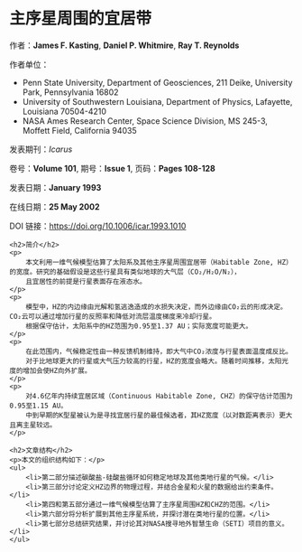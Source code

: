 <html>
<head>
    <title>Habitable Zones Around Main Sequence Stars</title>
    <script src="https://polyfill.io/v3/polyfill.min.js?features=es6"></script>
    <script id="MathJax-script" async src="https://cdn.jsdelivr.net/npm/mathjax@3/es5/tex-mml-chtml.js"></script>
</head>
<div>
    <h1>主序星周围的宜居带</h1>
    <p>作者：<strong>James F. Kasting</strong>, <strong>Daniel P. Whitmire</strong>, <strong>Ray T. Reynolds</strong></p>
    <p>作者单位：</p>
    <ul>
        <li>Penn State University, Department of Geosciences, 211 Deike, University Park, Pennsylvania 16802</li>
        <li>University of Southwestern Louisiana, Department of Physics, Lafayette, Louisiana 70504-4210</li>
        <li>NASA Ames Research Center, Space Science Division, MS 245-3, Moffett Field, California 94035</li>
    </ul>
    <p>发表期刊：<em>Icarus</em></p>
    <p>卷号：<strong>Volume 101</strong>, 期号：<strong>Issue 1</strong>, 页码：<strong>Pages 108-128</strong></p>
    <p>发表日期：<strong>January 1993</strong></p>
    <p>在线日期：<strong>25 May 2002</strong></p>
    <p>DOI 链接：<a href="https://doi.org/10.1006/icar.1993.1010" target="_blank">https://doi.org/10.1006/icar.1993.1010</a></p>

    <h2>简介</h2>
    <p>
        本文利用一维气候模型估算了太阳系及其他主序星周围宜居带（Habitable Zone, HZ）的宽度。研究的基础假设是这些行星具有类似地球的大气层（CO₂/H₂O/N₂），
        且宜居性的前提是行星表面存在液态水。
    </p>
    <p>
        模型中，HZ的内边缘由光解和氢逃逸造成的水损失决定，而外边缘由CO₂云的形成决定。CO₂云可以通过增加行星的反照率和降低对流层温度梯度来冷却行星。
        根据保守估计，太阳系中的HZ范围为0.95至1.37 AU；实际宽度可能更大。
    </p>
    <p>
        在此范围内，气候稳定性由一种反馈机制维持，即大气中CO₂浓度与行星表面温度成反比。
        对于比地球更大的行星或大气压力较高的行星，HZ的宽度会略大。随着时间推移，太阳光度的增加会使HZ向外扩展。
    </p>
    <p>
        对4.6亿年内持续宜居区域（Continuous Habitable Zone, CHZ）的保守估计范围为0.95至1.15 AU。
        中到早期的K型星被认为是寻找宜居行星的最佳候选者，其HZ宽度（以对数距离表示）更大且离主星较远。
    </p>

    <h2>文章结构</h2>
    <p>本文的组织结构如下：</p>
    <ul>
        <li>第二部分描述碳酸盐-硅酸盐循环如何稳定地球及其他类地行星的气候。</li>
        <li>第三部分讨论定义HZ边界的物理过程，并结合金星和火星的数据给出约束条件。</li>
        <li>第四和第五部分通过一维气候模型估算了主序星周围HZ和CHZ的范围。</li>
        <li>第六部分将分析扩展到其他主序星系统，并探讨潜在类地行星的位置。</li>
        <li>第七部分总结研究结果，并讨论其对NASA搜寻地外智慧生命（SETI）项目的意义。</li>
    </ul>
</div>
